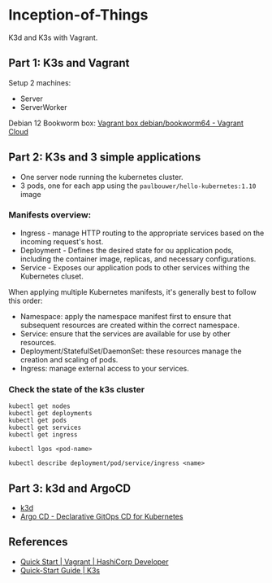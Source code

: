 # Inception-of-Things
K3d and K3s with Vagrant.

## Part 1: K3s and Vagrant
Setup 2 machines:
- Server
- ServerWorker

Debian 12 Bookworm box: [Vagrant box debian/bookworm64 - Vagrant Cloud](https://app.vagrantup.com/debian/boxes/bookworm64)

## Part 2: K3s and 3 simple applications
- One server node running the kubernetes cluster.
- 3 pods, one for each app using the `paulbouwer/hello-kubernetes:1.10` image

### Manifests overview:
- Ingress - manage HTTP routing to the appropriate services based on the incoming request's host.
- Deployment - Defines the desired state for ou application pods, including the container image, replicas, and necessary configurations.
- Service - Exposes our application pods to other services withing the Kubernetes cluset.

When applying multiple Kubernetes manifests, it's generally best to follow this order:
- Namespace: apply the namespace manifest first to ensure that subsequent resources are created within the correct namespace.
- Service: ensure that the services are available for use by other resources.
- Deployment/StatefulSet/DaemonSet: these resources manage the creation and scaling of pods.
- Ingress: manage external access to your services.

### Check the state of the k3s cluster
```
kubectl get nodes
kubectl get deployments
kubectl get pods
kubectl get services
kubectl get ingress

kubectl lgos <pod-name>

kubectl describe deployment/pod/service/ingress <name>
```

## Part 3: k3d and ArgoCD
- [k3d](https://k3d.io/v5.6.3/)
- [Argo CD - Declarative GitOps CD for Kubernetes](https://argo-cd.readthedocs.io/en/stable/)


## References
- [Quick Start | Vagrant | HashiCorp Developer](https://developer.hashicorp.com/vagrant/tutorials/getting-started)
- [Quick-Start Guide | K3s](https://docs.k3s.io/quick-start)
